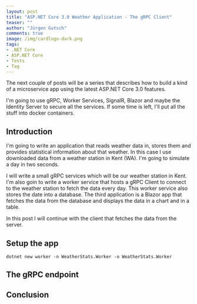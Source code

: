 ```yaml
---
layout: post
title: "ASP.NET Core 3.0 Weather Application - The gRPC Client"
teaser: ""
author: "Jürgen Gutsch"
comments: true
image: /img/cardlogo-dark.png
tags: 
- .NET Core
- ASP.NET Core
- Tests
- Tag
---
```


The next couple of posts will be a series that describes how to build a kind of a microservice app using the latest ASP.NET Core 3.0 features.

I'm going to use gRPC, Worker Services, SignalR, Blazor and maybe the Identity Server to secure all the services. If some time is left, I'll put all the stuff into docker containers.

## Introduction

I'm going to write an application that reads weather data in, stores them and provides statistical information about that weather. In this case I use downloaded data from a weather station in Kent (WA). I'm going to simulate a day in two seconds. 

I will write a small gRPC services which will be our weather station in Kent. I'm also goin to write a worker service that hosts a gRPC Client to connect to the weather station to fetch the data every day. This worker service also stores the date into a database. The third application is a Blazor app that fetches the data from the database and displays the data in a chart and in a table.

In this post I will continue with the client that fetches the data from the server.

## Setup the app

``` shell
dotnet new worker -n WeatherStats.Worker -o WeatherStats.Worker

```





## The gRPC endpoint





## Conclusion



